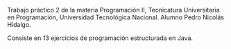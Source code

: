Trabajo práctico 2 de la materia Programación II, Tecnicatura Universitaria en Programación,
Universidad Tecnológica Nacional.
Alumno Pedro Nicolás Hidalgo.

Consiste en 13 ejercicios de programación estructurada en Java.
